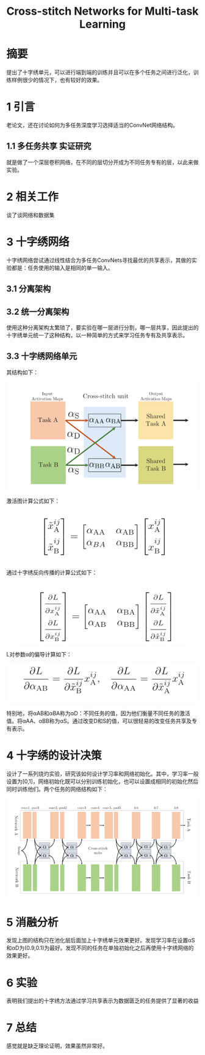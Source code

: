 # <center>Cross-stitch Networks for Multi-task Learning</center>  

# 摘要  
提出了十字绣单元，可以进行端到端的训练并且可以在多个任务之间进行泛化，训练样例很少的情况下，也有较好的效果。  
# 1 引言  
老论文，还在讨论如何为多任务深度学习选择适当的ConvNet网络结构。  
## 1.1 多任务共享 实证研究  
就是做了一个深层卷积网络，在不同的层切分开成为不同任务专有的层，以此来做实验。  
# 2 相关工作  
谈了谈网络和数据集  
# 3 十字绣网络  
十字绣网络尝试通过线性结合为多任务ConvNets寻找最优的共享表示，其做的实验都是：任务使用的输入是相同的单一输入。  
## 3.1 分离架构  
## 3.2 统一分离架构  
使用这种分离架构太繁琐了，要实验在哪一层进行分割，哪一层共享，因此提出的十字绣单元统一了这种结构，以一种简单的方式来学习任务专有及共享表示。  
## 3.3 十字绣网络单元  
其结构如下：  
<div align=center><img src="./pictures/Cross-stitch_Networks_for_Multi-task_Learning/1.png"/></div>  

激活图计算公式如下：  
<div align=center><img src="./pictures/Cross-stitch_Networks_for_Multi-task_Learning/2.png"/></div>  

通过十字绣反向传播的计算公式如下：  
<div align=center><img src="./pictures/Cross-stitch_Networks_for_Multi-task_Learning/3.png"/></div>  

L对参数α的偏导计算如下：  
<div align=center><img src="./pictures/Cross-stitch_Networks_for_Multi-task_Learning/4.png"/></div>  

特别地，将αAB和αBA称为αD：不同任务的值，因为他们衡量不同任务的激活值。将αAA、αBB称为αS。通过改变D和S的值，可以很轻易的改变任务共享及专有表示。  
# 4 十字绣的设计决策  
设计了一系列烧灼实验，研究该如何设计学习率和网络初始化。其中，学习率一般设置为[0,1]，网络初始化既可以分别训练初始化，也可以设置成相同的初始化然后同时训练他们。两个任务的网络结构如下：  
<div align=center><img src="./pictures/Cross-stitch_Networks_for_Multi-task_Learning/5.png"/></div>  

# 5 消融分析  
发现上图的结构只在池化层后面加上十字绣单元效果更好。发现学习率在设置αS和αD为(0.9,0.1)为最好。发现不同的任务在单独初始化之后再使用十字绣网络的效果更好。  
# 6 实验  
表明我们提出的十字绣方法通过学习共享表示为数据匮乏的任务提供了显著的收益  
# 7 总结  
感觉就是缺乏理论证明，效果虽然非常好。  
